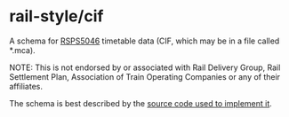 # rail-style/cif

A schema for
[RSPS5046](https://www.raildeliverygroup.com/files/Publications/services/rsp/RSPS5046_timetable_information_data_feed_interface_specification.pdf)
timetable data (CIF, which may be in a file called *.mca).

NOTE: This is not endorsed by or associated with Rail Delivery Group, Rail
Settlement Plan, Association of Train Operating Companies or any of their
affiliates.

The schema is best described by the [source code used to implement it](https://github.com/train-of-consequences/rail-style/blob/master/packages/cif/index.js).

